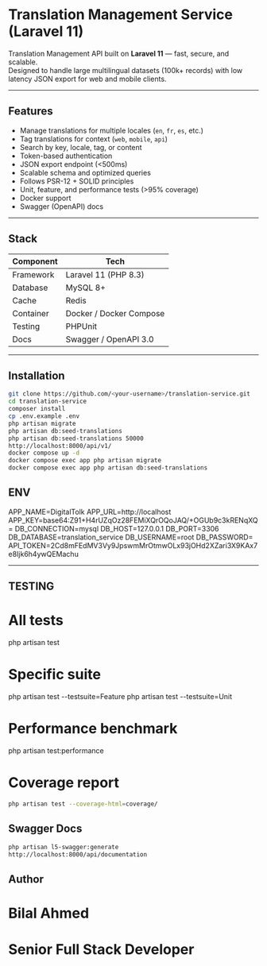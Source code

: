 # Translation Management Service (Laravel 11)

Translation Management API built on **Laravel 11** — fast, secure, and scalable.  
Designed to handle large multilingual datasets (100k+ records) with low latency JSON export for web and mobile clients.

---

## Features

- Manage translations for multiple locales (`en`, `fr`, `es`, etc.)
- Tag translations for context (`web`, `mobile`, `api`)
- Search by key, locale, tag, or content
- Token-based authentication
- JSON export endpoint (<500ms)
- Scalable schema and optimized queries
- Follows PSR-12 + SOLID principles
- Unit, feature, and performance tests (>95% coverage)
- Docker support
- Swagger (OpenAPI) docs

---

## Stack

| Component | Tech |
|------------|------|
| Framework | Laravel 11 (PHP 8.3) |
| Database | MySQL 8+ |
| Cache | Redis |
| Container | Docker / Docker Compose |
| Testing | PHPUnit |
| Docs | Swagger / OpenAPI 3.0 |

---

## Installation

```bash
git clone https://github.com/<your-username>/translation-service.git
cd translation-service
composer install
cp .env.example .env
php artisan migrate
php artisan db:seed-translations
php artisan db:seed-translations 50000
http://localhost:8000/api/v1/
docker compose up -d
docker compose exec app php artisan migrate
docker compose exec app php artisan db:seed-translations
```
## ENV
APP_NAME=DigitalTolk
APP_URL=http://localhost
APP_KEY=base64:Z91+H4rUZqOz28FEMiXQrOQoJAQ/+OGUb9c3kRENqXQ=
DB_CONNECTION=mysql
DB_HOST=127.0.0.1
DB_PORT=3306
DB_DATABASE=translation_service
DB_USERNAME=root
DB_PASSWORD=
API_TOKEN=2Cd8mFEdMV3Vy9JpswmMrOtmwOLx93jOHd2XZari3X9KAx7e8Ijk6h4ywQEMachu

---

## TESTING
# All tests
php artisan test

# Specific suite
php artisan test --testsuite=Feature
php artisan test --testsuite=Unit

# Performance benchmark
php artisan test:performance

# Coverage report
``` bash
php artisan test --coverage-html=coverage/
```

## Swagger Docs
``` bash
php artisan l5-swagger:generate
http://localhost:8000/api/documentation
```

## Author
# Bilal Ahmed
# Senior Full Stack Developer